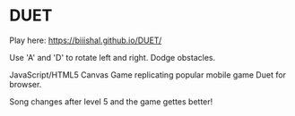 # DUET
Play here:
https://biiishal.github.io/DUET/

Use 'A' and 'D' to rotate left and right. Dodge obstacles.

JavaScript/HTML5 Canvas Game replicating popular mobile game Duet for browser.

Song changes after level 5 and the game gettes better!

